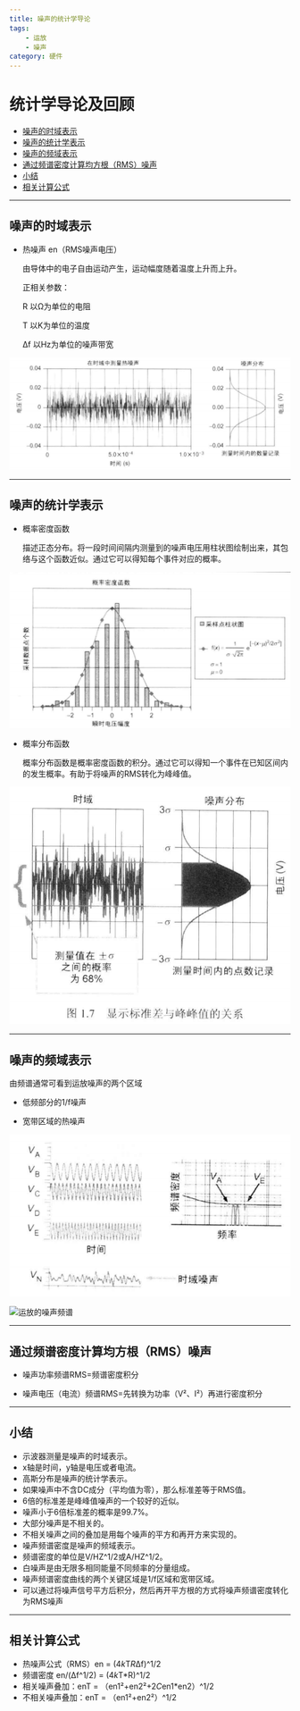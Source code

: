 ```yaml
---
title: 噪声的统计学导论
tags: 
    - 运放
    - 噪声
category: 硬件
---
```


# 统计学导论及回顾

<!-- TOC -->

- [噪声的时域表示](#噪声的时域表示)
- [噪声的统计学表示](#噪声的统计学表示)
- [噪声的频域表示](#噪声的频域表示)
- [通过频谱密度计算均方根（RMS）噪声](#通过频谱密度计算均方根（RMS）噪声)
- [小结](#小结)
- [相关计算公式](#相关计算公式)
    
<!-- /TOC -->

---

## 噪声的时域表示

- 热噪声 en（RMS噪声电压）

    由导体中的电子自由运动产生，运动幅度随着温度上升而上升。

    正相关参数：
    

    R 以Ω为单位的电阻
               
    T 以K为单位的温度

    Δf 以Hz为单位的噪声带宽

![噪声的时域表示](噪声的统计学导论/噪声的时域表示.PNG)

---

## 噪声的统计学表示

- 概率密度函数

    描述正态分布。将一段时间间隔内测量到的噪声电压用柱状图绘制出来，其包络与这个函数近似。通过它可以得知每个事件对应的概率。

![概率密度函数](噪声的统计学导论/概率密度函数.PNG)


- 概率分布函数

    概率分布函数是概率密度函数的积分。通过它可以得知一个事件在已知区间内的发生概率。有助于将噪声的RMS转化为峰峰值。

![标准差与峰峰值的关系](噪声的统计学导论/标准差与峰峰值的关系.PNG)

---

## 噪声的频域表示

由频谱通常可看到运放噪声的两个区域

- 低频部分的1/f噪声

- 宽带区域的热噪声

![噪声的频域表示](噪声的统计学导论/噪声的频域表示.PNG)

![运放的噪声频谱](噪声的统计学导论/运放的噪声频谱.PNG)

---

## 通过频谱密度计算均方根（RMS）噪声

- 噪声功率频谱RMS=频谱密度积分

- 噪声电压（电流）频谱RMS=先转换为功率（V²、I²）再进行密度积分

---

## 小结

- 示波器测量是噪声的时域表示。
- x轴是时间，y轴是电压或者电流。
- 高斯分布是噪声的统计学表示。
- 如果噪声中不含DC成分（平均值为零），那么标准差等于RMS值。
- 6倍的标准差是峰峰值噪声的一个较好的近似。
- 噪声小于6倍标准差的概率是99.7%。
- 大部分噪声是不相关的。
- 不相关噪声之间的叠加是用每个噪声的平方和再开方来实现的。
- 噪声频谱密度是噪声的频域表示。
- 频谱密度的单位是V/HZ^1/2或A/HZ^1/2。
- 白噪声是由无限多相同能量不同频率的分量组成。
- 噪声频谱密度曲线的两个关键区域是1/f区域和宽带区域。
- 可以通过将噪声信号平方后积分，然后再开平方根的方式将噪声频谱密度转化为RMS噪声

---

## 相关计算公式

- 热噪声公式（RMS）en = (4*k*T*R*Δf)^1/2
- 频谱密度 en/(Δf^1/2) = (4*k*T*R)^1/2
- 相关噪声叠加：enT = （en1²+en2²+2*C*en1*en2）^1/2
- 不相关噪声叠加：enT = （en1²+en2²）^1/2

